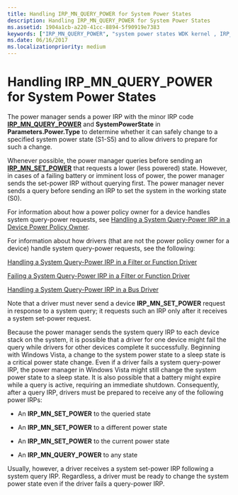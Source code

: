 ```yaml
---
title: Handling IRP_MN_QUERY_POWER for System Power States
description: Handling IRP_MN_QUERY_POWER for System Power States
ms.assetid: 1904a1cb-a220-41cc-8894-5f90919e7383
keywords: ["IRP_MN_QUERY_POWER", "system power states WDK kernel , IRP_MN_QUERY_POWER", "query-power IRPs WDK power management"]
ms.date: 06/16/2017
ms.localizationpriority: medium
---
```


# Handling IRP\_MN\_QUERY\_POWER for System Power States





The power manager sends a power IRP with the minor IRP code [**IRP\_MN\_QUERY\_POWER**](https://docs.microsoft.com/windows-hardware/drivers/kernel/irp-mn-query-power) and **SystemPowerState** in **Parameters.Power.Type** to determine whether it can safely change to a specified system power state (S1-S5) and to allow drivers to prepare for such a change.

Whenever possible, the power manager queries before sending an [**IRP\_MN\_SET\_POWER**](https://docs.microsoft.com/windows-hardware/drivers/kernel/irp-mn-set-power) that requests a lower (less powered) state. However, in cases of a failing battery or imminent loss of power, the power manager sends the set-power IRP without querying first. The power manager never sends a query before sending an IRP to set the system in the working state (S0).

For information about how a power policy owner for a device handles system query-power requests, see [Handling a System Query-Power IRP in a Device Power Policy Owner](handling-a-system-query-power-irp-in-a-device-power-policy-owner.md).

For information about how drivers (that are not the power policy owner for a device) handle system query-power requests, see the following:

[Handling a System Query-Power IRP in a Filter or Function Driver](handling-a-system-query-power-irp-in-a-filter-or-function-driver.md)

[Failing a System Query-Power IRP in a Filter or Function Driver](failing-a-system-query-power-irp-in-a-filter-or-function-driver.md)

[Handling a System Query-Power IRP in a Bus Driver](handling-a-system-query-power-irp-in-a-bus-driver.md)

Note that a driver must never send a device **IRP\_MN\_SET\_POWER** request in response to a system query; it requests such an IRP only after it receives a system set-power request.

Because the power manager sends the system query IRP to each device stack on the system, it is possible that a driver for one device might fail the query while drivers for other devices complete it successfully. Beginning with Windows Vista, a change to the system power state to a sleep state is a critical power state change. Even if a driver fails a system query-power IRP, the power manager in Windows Vista might still change the system power state to a sleep state. It is also possible that a battery might expire while a query is active, requiring an immediate shutdown. Consequently, after a query IRP, drivers must be prepared to receive any of the following power IRPs:

-   An **IRP\_MN\_SET\_POWER** to the queried state

-   An **IRP\_MN\_SET\_POWER** to a different power state

-   An **IRP\_MN\_SET\_POWER** to the current power state

-   An **IRP\_MN\_QUERY\_POWER** to any state

Usually, however, a driver receives a system set-power IRP following a system query IRP. Regardless, a driver must be ready to change the system power state even if the driver fails a query-power IRP.

 

 




